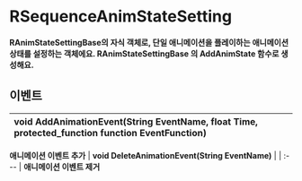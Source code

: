 # **RSequenceAnimStateSetting**

 **RAnimStateSettingBase의 자식 객체로, 단일 애니메이션을 플레이하는 애니메이션 상태를 설정하는 객체에요. RAnimStateSettingBase 의 AddAnimState 함수로 생성해요.** 
## **이벤트**

| **void AddAnimationEvent(String EventName, float Time, protected_function function EventFunction)** |
| :--- |
 **애니메이션 이벤트 추가** 
| **void DeleteAnimationEvent(String EventName)** |
| :--- |
 **애니메이션 이벤트 제거** 

